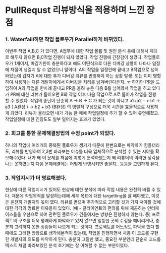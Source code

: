 # PullRequst 리뷰방식을 적용하며 느낀 장점

### 1. Waterfaill하던 작업 플로우가  Parallel하게 바뀌었다.
 이번주 작업 A,B,C 가 있다면, A업무에 대한 작업 볼륨 및 원인 분석 등에 대해서 제대로 해두지 않으면 B,C작업 진행이 되지 않았다. 
 작업 진행에 긴장감이 생겼다. 작업플로우가 1개여서, 마감기한이 충분하다고 해도 어떤식으로 다른 디버깅 상황이 나타나 일정에 차질이 생길지 알 수 없었으니 말이다.
 A의 작업을 일정안에 끝내고 B작업으로 넘어와있는데 갑자기 A에 대한 추가 디버깅 리뷰를 반영해야 하는 상황 발생. 또는 이미 병합하여 사용하는 다른 개발자에게서 디버깅을 처리를 넘겨버린다든지..ㅜ
 하지만 PR을 도입하여 A의 작업을 한차례 끝내고 PR을 올려 놓은 다음 B를 넘어와서 작업을 하고 있다가 PR에 대한 리뷰가 들어오면 B의 작업 이후 다음 작업으로 A로 들어가 작업을 진행 할 수 있었다.
 작업의 종단이 단순히 A -> B -> C 가 되는 것이 아니고 a1+a2 - > b1 -> a3 ( A완성 ) -> b2 + b3 (B완성) 의 병렬적 구성으로 더욱 시간을 효율적으로 사용하게 되었다. 
 리뷰가 올라오면 내가 가능 한 때에 작업일정에 추가 할 수 있어 유연해졌고. 작업일정에 대한 긴장도도 일부 덜어지는 효과가 있었다.

 ### 2. 회고를 통한 문제해결방법의 수정 point가 되었다.
 하나의 작업에 여러개의 중복된 플로우가 생기기 때문에 한번으로는 파악하기 힘들더라도, 리뷰를 반영하여 2,3번 바라보는 이슈를 더욱 입체적으로 분석할 수 있는 시야를 확보해주었다.
 내가 왜 이 문제를 처음에 이렇게 분석하였는지 왜 리뷰어의 이러한 생각을 나는 못하였는지 다음 문제해결에는 어떻게 반영시키면 좋을지.. 등등을 고민하게 된다.

 ### 3. 작업지시가 더 명료해졌다.
 현상에 따른 작업지시가 있어도 현상에 대한 분석에 따라 작업 내용은 완전히 바뀔 수 있다. 때문에 작업목적를 달성하는데에 세부 목표에 대한 targetting을 잘 해야했고, 이것은 온전히 개발자의 몫이 였다.
리뷰를 받으며 추가적으로 고려할 것과 가지 쳐야할 것에 대한 각각의 명료한 이유들이 있었다. (예 - 클라이언트의 편의를 위해 제공하는 인터페이스들을 우선으로 하여 관련된 플로우가 건들여지는 방향은 진행하지 않는다. 등)
프로젝트의 구조를 더욱 명쾌하게 파악하고 있지 않으면 엉뚱한 곳의 수정을 해버리거나, 충분히 고려하지 못한 상황들이 나오게 되는 것이다.
프로젝트를 어느정도 파악을 했다 할 때에도 그러한 방향으로 생각해본적이 없는데, 작업을 진행하면서 처음 이 코드를 구현한 개발자의 의도를 파악하게 된다. 충분히 그럴만 했고, 중요한 부분인데 단순히 코드를 텍스트 처럼 바라보았던 분석 초기에는 잘 이해할 수 없는 부분이였다. 